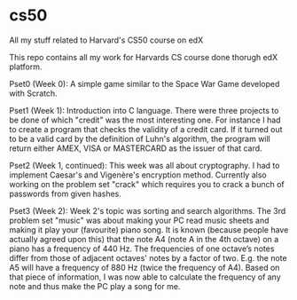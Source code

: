 # cs50
All my stuff related to Harvard's CS50 course on edX

This repo contains all my work for Harvards CS course done thorugh edX platform. 

Pset0 (Week 0): A simple game similar to the Space War Game developed with Scratch.

Pset1 (Week 1): Introduction into C language. There were three projects to be done of which "credit" was the most interesting one. For instance I had to create a program that checks the validity of a credit card. If it turned out to be a valid card by the definition of Luhn's algorithm, the program will return either AMEX, VISA or MASTERCARD as the issuer of that card. 

Pset2 (Week 1, continued): This week was all about cryptography. I had to implement Caesar's and Vigenère's encryption method. Currently also working on the problem set "crack" which requires you to crack a bunch of passwords from given hashes. 

Pset3 (Week 2): Week 2's topic was sorting and search algorithms. The 3rd problem set "music" was about making your PC read music sheets and making it play your (favourite) piano song. It is known (because people have actually agreed upon this) that the note A4 (note A in the 4th octave) on a piano has a frequency of 440 Hz. The frequencies of one octave’s notes differ from those of adjacent octaves' notes by a factor of two. E.g. the note A5 will have a frequency of 880 Hz (twice the frequency of A4). Based on that piece of information, I was now able to calculate the frequency of any note and thus make the PC play a song for me. 

